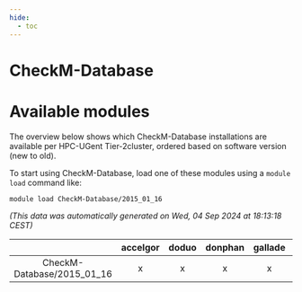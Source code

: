 ```yaml
---
hide:
  - toc
---
```


CheckM-Database
===============

# Available modules


The overview below shows which CheckM-Database installations are available per HPC-UGent Tier-2cluster, ordered based on software version (new to old).

To start using CheckM-Database, load one of these modules using a `module load` command like:

```shell
module load CheckM-Database/2015_01_16
```

*(This data was automatically generated on Wed, 04 Sep 2024 at 18:13:18 CEST)*  

| |accelgor|doduo|donphan|gallade|joltik|shinx|skitty|
| :---: | :---: | :---: | :---: | :---: | :---: | :---: | :---: |
|CheckM-Database/2015_01_16|x|x|x|x|x|x|x|
